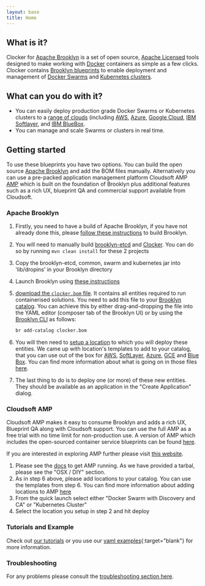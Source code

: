 ```yaml
---
layout: base
title: Home
---
```


## What is it?
Clocker for [Apache Brooklyn](https://brooklyn.apache.org/) is a set of open source, [Apache Licensed](https://www.apache.org/licenses/LICENSE-2.0) tools designed to make working with [Docker](https://www.docker.com/) containers as simple as a few clicks. Clocker contains [Brooklyn blueprints](http://brooklyn.apache.org/v/latest/start/blueprints.html) to enable deployment and management of [Docker Swarms](https://www.docker.com/products/docker-swarm) and [Kubernetes clusters](http://kubernetes.io/).

## What can you do with it?

* You can easily deploy production grade Docker Swarms or Kubernetes clusters to a [range of clouds](http://brooklyn.apache.org/v/latest/ops/locations/index.html) (including [AWS](https://aws.amazon.com/), [Azure](https://azure.microsoft.com), [Google Cloud](https://cloud.google.com/), [IBM Softlayer](http://www.softlayer.com/), and [IBM BlueBox](https://www.blueboxcloud.com/).
* You can manage and scale Swarms or clusters in real time.

## Getting started
To use these blueprints you have two options. You can build the open source [Apache Brooklyn](http://brooklyn.apache.org/) and add the BOM files manually. Alternatively you can use a pre-packed application management platform Cloudsoft AMP [AMP](http://www.cloudsoft.io/products/) which is built on the foundation of Brooklyn plus additional features such as a rich UX, blueprint QA and commercial support available from Cloudsoft.

### Apache Brooklyn

1. Firstly, you need to have a build of Apache Brooklyn, if you have not already done this, please [follow these instructions](https://brooklyn.apache.org/v/latest/dev/env/maven-build.html) to build Brooklyn.
2. You will need to manually build [brooklyn-etcd](https://github.com/brooklyncentral/brooklyn-etcd/) and [Clocker](https://github.com/brooklyncentral/clocker). You can do so by running `mvn clean install` for these 2 projects
3. Copy the brooklyn-etcd, common, swarm and kubernetes jar into 'lib/dropins' in your Brooklyn directory
4. Launch Brooklyn using [these instructions](https://brooklyn.apache.org/v/latest/start/running.html)
5. [download the `clocker.bom` file](clocker.bom). It contains all entities required to run containerised solutions. You need to add this file to your [Brooklyn catalog](http://brooklyn.apache.org/v/latest/ops/catalog/index.html). You can achieve this by either drag-and-dropping the file into the YAML editor (composer tab of the Brooklyn UI) or by using the [Brooklyn CLI](https://brooklyn.apache.org/v/latest/ops/cli/index.html) as follows:

   ```sh
   br add-catalog clocker.bom
   ```
6. You will then need to [setup a location](https://brooklyn.apache.org/v/latest/ops/locations/index.html) to which you will deploy these entities. We came up with location's templates to add to your catalog, that you can use out of the box for [AWS](tutorial/locations/aws-example-location.bom), [SoftLayer]((tutorial/locations/sl-example-location.bom)), [Azure](tutorial/locations/azure-example-location.bom), [GCE](tutorial/locations/gce-example-location.bom) and [Blue Box](tutorial/locations/bb-example-location.bom). You can find more information about what is going on in those files [here](tutorial/swarm-cluster.html#setup-a-cloud-location).
7. The last thing to do is to deploy one (or more) of these new entities. They should be available as an application in the "Create Application" dialog. 

### Cloudsoft AMP
Cloudsoft AMP makes it easy to consume Brooklyn and adds a rich UX, Blueprint QA along with Cloudsoft support. You can use the full AMP  as a free trial with no time limit for non-production use. A version of AMP which includes the open-sourced container service blueprints can be found [here](http://download.cloudsoft.io/amp/4.1.0-20160930.1659/cloudsoft-amp-karaf-4.1.0-20160930.1659.tar.gz).

If you are interested in exploring AMP further please visit [this website](http://www.cloudsoft.io/).

1. Please see the [docs](http://docs.cloudsoft.io/tutorials/tutorial-get-amp-running.html) to get AMP running. As we have provided a tarbal, please see the "OSX / DIY" section.
2. As in step 6 above, please add locations to your catalog. You can use the templates from step 6. You can find more information about adding locations to AMP [here](http://docs.cloudsoft.io/locations/index.html)
3. From the quick launch select either "Docker Swarm with Discovery and CA" or "Kubernetes Cluster"
4. Select the location you setup in step 2 and hit deploy

### Tutorials and Example
Check out [our tutorials](tutorials) or you use our [yaml examples](examples/swarm.yaml){:target="blank"} for more information.

### Troubleshooting
For any problems please consult the [troubleshooting section here](./docs/troubleshooting.html).
